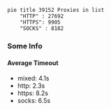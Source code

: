 
```mermaid
pie title 39152 Proxies in list
    "HTTP" : 27692
    "HTTPS": 9905
    "SOCKS" : 8182
```

### Some Info
#### Average Timeout

- mixed: 4.1s
- http: 2.3s
- https: 8.2s
- socks: 6.5s